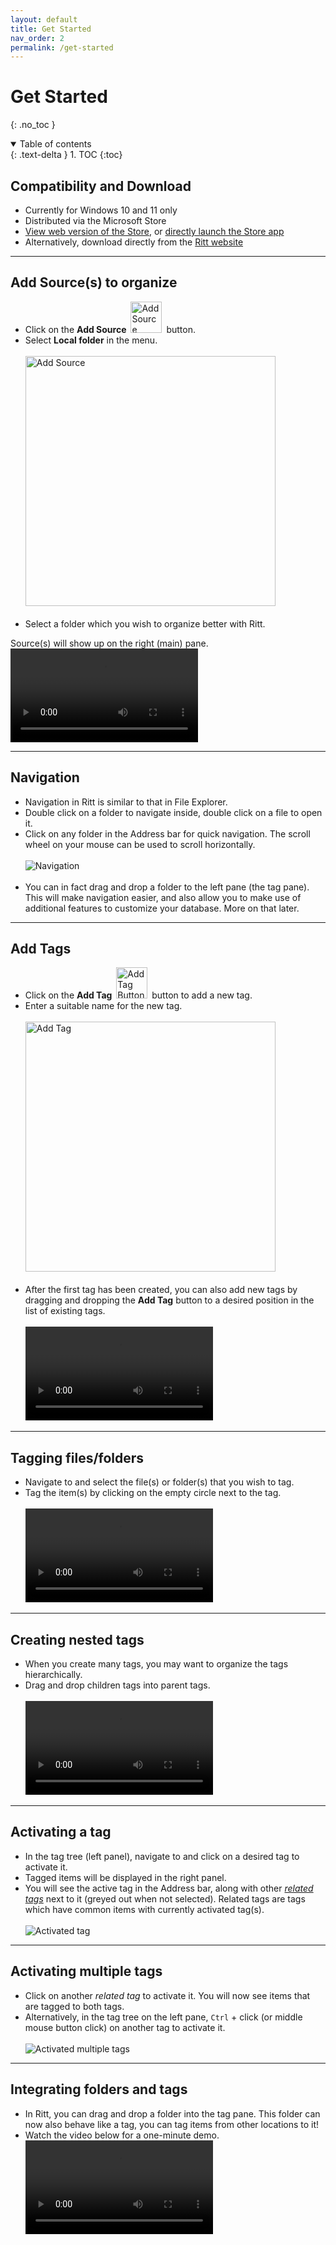 ```yaml
---
layout: default
title: Get Started
nav_order: 2
permalink: /get-started
---
```


# Get Started
{: .no_toc }

<details open markdown="block">
  <summary>
    Table of contents
  </summary>
  {: .text-delta }
1. TOC
{:toc}
</details>

## Compatibility and Download

- Currently for Windows 10 and 11 only
- Distributed via the Microsoft Store
- [View web version of the Store](https://www.microsoft.com/store/apps/9N020ZXP2Z1G?cid=storebadge&ocid=badge), or [directly launch the Store app](ms-windows-store://pdp/?ProductId=9N020ZXP2Z1G)
- Alternatively, download directly from the [Ritt website](https://ritt.app/download.html)

---

## Add Source(s) to organize

- Click on the **Add Source** <img src="img/Button-Add-Source.png" alt="Add Source Button" width="50" style="padding: 0px 3px 0px 3px"/> button.
- Select **Local folder** in the menu. <br/><br/><img src="img/v1.0-PNG-Add-Source-Local-Folder.png" alt="Add Source" width="400"/><br/><br/>
- Select a folder which you wish to organize better with Ritt. 

Source(s) will show up on the right (main) pane.
<video autoplay loop controls>
  <source src="/img/v1.0-MP4-Add-Source-Local-Folder.mp4" type="video/mp4">
</video>


---

## Navigation

- Navigation in Ritt is similar to that in File Explorer.
- Double click on a folder to navigate inside, double click on a file to open it.
- Click on any folder in the Address bar for quick navigation. The scroll wheel on your mouse can be used to scroll horizontally.<br/><br/>![Navigation](/img/v1.0-PNG-Navigation.png)<br/><br/>
- You can in fact drag and drop a folder to the left pane (the tag pane). This will make navigation easier, and also allow you to make use of additional features to customize your database. More on that later.

---

## Add Tags

- Click on the **Add Tag** <img src="img/Button-Add-Tag.png" alt="Add Tag Button" width="50" style="padding: 0px 3px 0px 3px"/> button to add a new tag.
- Enter a suitable name for the new tag. <br/><br/><img src="img/v1.0-PNG-Add-Tag.png" alt="Add Tag" width="400"/><br/><br/>
- After the first tag has been created, you can also add new tags by dragging and dropping the **Add Tag** button to a desired position in the list of existing tags.<br/><br/>
  <video autoplay loop controls>
    <source src="/img/v1.0-MP4-Add-Tag-Drag-and-Drop.mp4" type="video/mp4">
  </video>

---

## Tagging files/folders

- Navigate to and select the file(s) or folder(s) that you wish to tag.
- Tag the item(s) by clicking on the empty circle next to the tag. <br/><br/>
  <video autoplay loop controls>
    <source src="/img/v1.0-MP4-Tag-Item.mp4" type="video/mp4">
  </video>

---

## Creating nested tags

- When you create many tags, you may want to organize the tags hierarchically.
- Drag and drop children tags into parent tags.<br/><br/>
  <video autoplay loop controls>
    <source src="/img/v1.0-MP4-Creating-Nested-Tags.mp4" type="video/mp4">
  </video>

---

## Activating a tag

- In the tag tree (left panel), navigate to and click on a desired tag to activate it.
- Tagged items will be displayed in the right panel.
- You will see the active tag in the Address bar, along with other [*related tags*](/tags/related-tags) next to it (greyed out when not selected). Related tags are tags which have common items with currently activated tag(s).
<br/><br/>![Activated tag](/img/v1.0-PNG-Activating-a-Tag.png)

---

## Activating multiple tags

- Click on another *related tag* to activate it. You will now see items that are tagged to both tags.
- Alternatively, in the tag tree on the left pane, `Ctrl` + click (or middle mouse button click) on another tag to activate it. <br/><br/>![Activated multiple tags](/img/v1.0-PNG-Activating-Multiple-Tags.png)

---

## Integrating folders and tags

- In Ritt, you can drag and drop a folder into the tag pane. This folder can now also behave like a tag, you can tag items from other locations to it!<br/>
- Watch the video below for a one-minute demo.
  <video controls>
  <source src="../img/v1.0-MP4-Integrating-Folders-and-Tags.mp4" type="video/mp4">
  </video>

